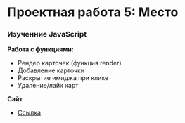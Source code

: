 # Проектная работа 5: Место

### Изученние JavaScript

**Работа с функциями:**
* Рендер карточек (функция render)
* Добавление карточки 
* Раскрытие имиджа при клике
* Удаление/лайк карт


**Сайт**

* [Ссылка](https://holmarst.github.io/mesto/index.html)
